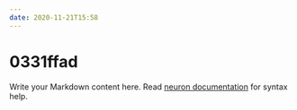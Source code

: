 ```yaml
---
date: 2020-11-21T15:58
---
```


# 0331ffad

Write your Markdown content here. Read [neuron documentation](https://neuron.zettel.page/2011404.html) for syntax help.

